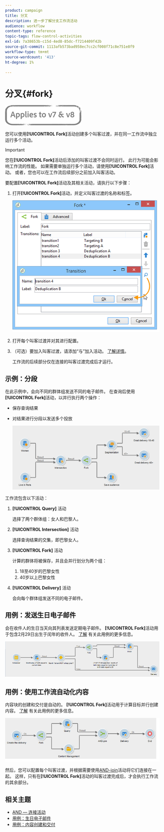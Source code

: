 ```yaml
---
product: campaign
title: 分叉
description: 进一步了解分支工作流活动
audience: workflow
content-type: reference
topic-tags: flow-control-activities
exl-id: 7a38653b-c15d-4ed8-85dc-f7214409f42b
source-git-commit: 1113afb573bad958ec7cc2cf008f71c8e751e8f9
workflow-type: tm+mt
source-wordcount: '413'
ht-degree: 1%

---
```


# 分叉{#fork}

![](../../assets/common.svg)

您可以使用&#x200B;**[!UICONTROL Fork]**&#x200B;活动创建多个叫客过渡，并在同一工作流中独立运行多个活动。

>[!IMPORTANT]
>
>您在&#x200B;**[!UICONTROL Fork]**&#x200B;活动后添加的叫客过渡不会同时运行。 此行为可能会影响工作流的性能。 如果需要单独运行多个活动，请使用&#x200B;**[!UICONTROL Fork]**&#x200B;活动。 或者，您也可以在工作流后续部分之前加入叫客活动。

要配置&#x200B;**[!UICONTROL Fork]**&#x200B;活动及其相关活动，请执行以下步骤：

1. 打开&#x200B;**[!UICONTROL Fork]**&#x200B;活动，并定义叫客过渡的名称和标签。

   ![](assets/s_user_segmentation_fork.png)

1. 打开每个叫客过渡并对其进行配置。
1. （可选）要加入叫客过渡，请添加“与”加入活动。 [了解详情](and-join.md)。

   工作流的后续部分仅在连接的叫客过渡完成后才运行。

## 示例：分段

在此示例中，会向不同的群体组发送不同的电子邮件。 在查询后使用&#x200B;**[!UICONTROL Fork]**&#x200B;活动，以并行执行两个操作：

* 保存查询结果
* 对结果进行分段以发送多个投放

   ![分支活动遵循两个查询的交集，并在列表更新活动和拆分活动之前。](assets/wkf_fork_example.png)

工作流包含以下活动：

1. **[!UICONTROL Query]** 活动

   选择了两个群体组：女人和巴黎人。

1. **[!UICONTROL Intersection]** 活动

   选择查询结果的交集，即巴黎女人。

1. **[!UICONTROL Fork]** 活动

   计算的群体将被保存，并且会并行划分为两个组：

   1. 18至40岁的巴黎女性
   1. 40岁以上巴黎女性

1. **[!UICONTROL Delivery]** 活动

   会向每个群体组发送不同的电子邮件。

## 用例：发送生日电子邮件

会在收件人的生日当天向其列表发送定期电子邮件。 **[!UICONTROL Fork]**&#x200B;活动用于包含2月29日出生于闰年的收件人。 [了解](sending-a-birthday-email.md) 有关此用例的更多信息。

![分支活动遵循测试活动，并位于两个查询活动之前。](assets/birthday-workflow_usecase_1.png)

## 用例：使用工作流自动化内容

内容块的创建和交付是自动的。 **[!UICONTROL Fork]**&#x200B;活动用于计算目标并行创建内容。 [了解](../../delivery/using/automating-via-workflows.md#creating-the-delivery-and-its-content) 有关此用例的更多信息。

![分支活动跟在投放活动之后，位于查询活动和内容管理活动之前，二者均通过AND连接活动进行连接。](../../delivery/using/assets/d_ncs_content_workflow10.png)

然后，您可以配置每个叫客过渡，并根据需要使用[AND-join](and-join.md)活动将它们连接在一起。 这样，只有在&#x200B;**[!UICONTROL Fork]**&#x200B;活动的叫客过渡完成后，才会执行工作流的其余部分。

## 相关主题

* [AND — 连接活动](and-join.md)
* [用例：生日电子邮件](sending-a-birthday-email.md)
* [用例：内容创建和交付](../../delivery/using/automating-via-workflows.md#creating-the-delivery-and-its-content)